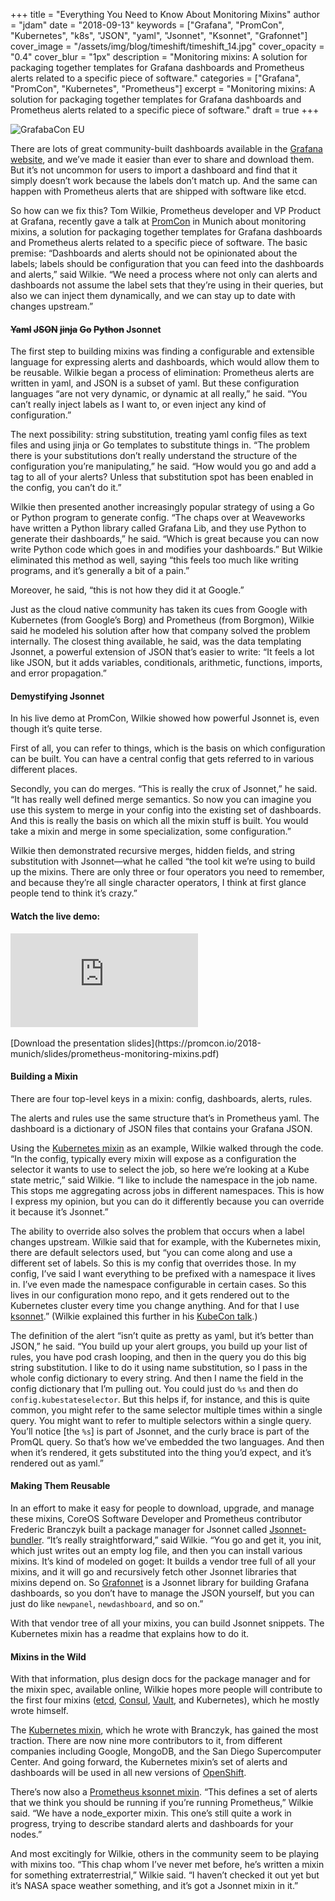 +++
title = "Everything You Need to Know About Monitoring Mixins"
author = "jdam"
date = "2018-09-13"
keywords = ["Grafana", "PromCon", "Kubernetes", "k8s", "JSON", "yaml", "Jsonnet", "Ksonnet", "Grafonnet"]
cover_image = "/assets/img/blog/timeshift/timeshift_14.jpg"
cover_opacity = "0.4"
cover_blur = "1px"
description = "Monitoring mixins: A solution for packaging together templates for Grafana dashboards and Prometheus alerts related to a specific piece of software."
categories = ["Grafana", "PromCon", "Kubernetes", "Prometheus"]
excerpt = "Monitoring mixins: A solution for packaging together templates for Grafana dashboards and Prometheus alerts related to a specific piece of software."
draft = true
+++

![GrafabaCon EU](/assets/img/blog/tom_mixins_promcon.jpg)

There are lots of great community-built dashboards available in the [Grafana website](https://grafana.com/dashboards), and we’ve made it easier than ever to share and download them. But it’s not uncommon for users to import a dashboard and find that it simply doesn’t work because the labels don’t match up. And the same can happen with Prometheus alerts that are shipped with software like etcd.

So how can we fix this? Tom Wilkie, Prometheus developer and VP Product at Grafana, recently gave a talk at [PromCon](http://promcon.io) in Munich about monitoring mixins, a solution for packaging together templates for Grafana dashboards and Prometheus alerts related to a specific piece of software. The basic premise: “Dashboards and alerts should not be opinionated about the labels; labels should be configuration that you can feed into the dashboards and alerts,” said Wilkie. “We need a process where not only can alerts and dashboards not assume the label sets that they’re using in their queries, but also we can inject them dynamically, and we can stay up to date with changes upstream.”

#### ~~Yaml~~ ~~JSON~~ ~~jinja~~ ~~Go~~ ~~Python~~ Jsonnet
The first step to building mixins was finding a configurable and extensible language for expressing alerts and dashboards, which would allow them to be reusable. Wilkie began a process of elimination: Prometheus alerts are written in yaml, and JSON is a subset of yaml. But these configuration languages “are not very dynamic, or dynamic at all really,” he said. “You can’t really inject labels as I want to, or even inject any kind of configuration.”

The next possibility: string substitution, treating yaml config files as text files and using jinja or Go templates to substitute things in. “The problem there is your substitutions don’t really understand the structure of the configuration you’re manipulating,” he said. “How would you go and add a tag to all of your alerts? Unless that substitution spot has been enabled in the config, you can’t do it.”

Wilkie then presented another increasingly popular strategy of using a Go or Python program to generate config. “The chaps over at Weaveworks have written a Python library called Grafana Lib, and they use Python to generate their dashboards,” he said. “Which is great because you can now write Python code which goes in and modifies your dashboards.” But Wilkie eliminated this method as well, saying “this feels too much like writing programs, and it’s generally a bit of a pain.”

Moreover, he said, “this is not how they did it at Google.”

Just as the cloud native community has taken its cues from Google with Kubernetes (from Google’s Borg) and Prometheus (from Borgmon), Wilkie said he modeled his solution after how that company solved the problem internally. The closest thing available, he said, was the data templating Jsonnet, a powerful extension of JSON that’s easier to write: “It feels a lot like JSON, but it adds variables, conditionals, arithmetic, functions, imports, and error propagation.”

#### Demystifying Jsonnet

In his live demo at PromCon, Wilkie showed how powerful Jsonnet is, even though it’s quite terse. 

First of all, you can refer to things, which is the basis on which configuration can be built. You can have a central config that gets referred to in various different places. 

Secondly, you can do merges. “This is really the crux of Jsonnet,” he said. “It has really well defined merge semantics. So now you can imagine you use this system to merge in your config into the existing set of dashboards. And this is really the basis on which all the mixin stuff is built. You would take a mixin and merge in some specialization, some configuration.”

Wilkie then demonstrated recursive merges, hidden fields, and string substitution with Jsonnet—what he called “the tool kit we’re using to build up the mixins. There are only three or four operators you need to remember, and because they’re all single character operators, I think at first glance people tend to think it’s crazy.”

#### Watch the live demo:

<div class="video-wrapper">
	<iframe src="https://www.youtube.com/embed/VvJx0WTiGcA?start=7570" frameborder="0" allow="autoplay; encrypted-media" allowfullscreen></iframe>
</div>
<br />
[Download the presentation slides](https://promcon.io/2018-munich/slides/prometheus-monitoring-mixins.pdf)

#### Building a Mixin

There are four top-level keys in a mixin: config, dashboards, alerts, rules. 

The alerts and rules use the same structure that’s in Prometheus yaml. The dashboard is a dictionary of JSON files that contains your Grafana JSON.

Using the [Kubernetes mixin](https://github.com/kubernetes-monitoring/kubernetes-mixin) as an example, Wilkie walked through the code. “In the config, typically every mixin will expose as a configuration the selector it wants to use to select the job, so here we’re looking at a Kube state metric,” said Wilkie. “I like to include the namespace in the job name. This stops me aggregating across jobs in different namespaces. This is how I express my opinion, but you can do it differently because you can override it because it’s Jsonnet.”

The ability to override also solves the problem that occurs when a label changes upstream. Wilkie said that for example, with the Kubernetes mixin, there are default selectors used, but “you can come along and use a different set of labels. So this is my config that overrides those. In my config, I’ve said I want everything to be prefixed with a namespace it lives in. I’ve even made the namespace configurable in certain cases. So this lives in our configuration mono repo, and it gets rendered out to the Kubernetes cluster every time you change anything. And for that I use [ksonnet](https://ksonnet.io/).” (Wilkie explained this further in his [KubeCon talk](https://www.youtube.com/watch?v=b7-DtFfsL6E).)

The definition of the alert “isn’t quite as pretty as yaml, but it’s better than JSON,” he said. “You build up your alert groups, you build up your list of rules, you have pod crash looping, and then in the query you do this big string substitution. I like to do it using name substitution, so I pass in the whole config dictionary to every string. And then I name the field in the config dictionary that I’m pulling out. You could just do `%s` and then do `config.kubestateselector`. But this helps if, for instance, and this is quite common, you might refer to the same selector multiple times within a single query. You might want to refer to multiple selectors within a single query. You’ll notice [the `%s`] is part of Jsonnet, and the curly brace is part of the PromQL query. So that’s how we’ve embedded the two languages. And then when it’s rendered, it gets substituted into the thing you’d expect, and it’s rendered out as yaml.”

#### Making Them Reusable

In an effort to make it easy for people to download, upgrade, and manage these mixins, CoreOS Software Developer and Prometheus contributor Frederic Branczyk built a package manager for Jsonnet called [Jsonnet-bundler](https://github.com/jsonnet-bundler/jsonnet-bundler). “It’s really straightforward,” said Wilkie. “You go and get it, you init, which just writes out an empty log file, and then you can install various mixins. It’s kind of modeled on goget: It builds a vendor tree full of all your mixins, and it will go and recursively fetch other Jsonnet libraries that mixins depend on. So [Grafonnet](https://github.com/grafana/grafonnet-lib) is a Jsonnet library for building Grafana dashboards, so you don’t have to manage the JSON yourself, but you can just do like `newpanel`, `newdashboard`, and so on.”

With that vendor tree of all your mixins, you can build Jsonnet snippets. The Kubernetes mixin has a readme that explains how to do it.

#### Mixins in the Wild

With that information, plus design docs for the package manager and for the mixin spec, available online, Wilkie hopes more people will contribute to the first four mixins ([etcd](https://github.com/etcd-io/etcd/tree/master/Documentation/etcd-mixin), [Consul](https://github.com/grafana/jsonnet-libs/tree/master/consul-mixin), [Vault](https://github.com/grapeshot/vault_exporter/tree/master/vault-mixin), and Kubernetes), which he mostly wrote himself.

The [Kubernetes mixin](https://github.com/kubernetes-monitoring/kubernetes-mixin), which he wrote with Branczyk, has gained the most traction. There are now nine more contributors to it, from different companies including Google, MongoDB, and the San Diego Supercomputer Center. And going forward, the Kubernetes mixin’s set of alerts and dashboards will be used in all new versions of [OpenShift](https://www.openshift.com/).

There’s now also a [Prometheus ksonnet mixin](https://github.com/grafana/jsonnet-libs/tree/master/prometheus-ksonnet). “This defines a set of alerts that we think you should be running if you’re running Prometheus,” Wilkie said. “We have a node_exporter mixin. This one’s still quite a work in progress, trying to describe standard alerts and dashboards for your nodes.”

And most excitingly for Wilkie, others in the community seem to be playing with mixins too. “This chap whom I’ve never met before, he’s written a mixin for something extraterrestrial,” Wilkie said. “I haven’t checked it out yet but it’s NASA space weather something, and it’s got a Jsonnet mixin in it.”
